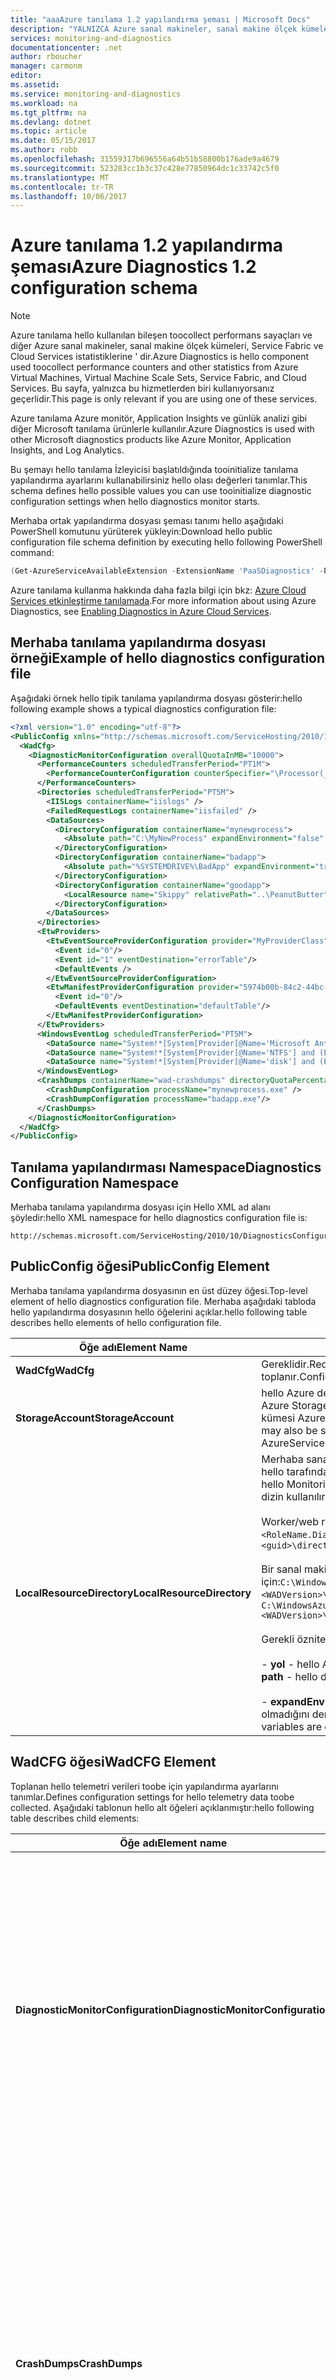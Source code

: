 ```yaml
---
title: "aaaAzure tanılama 1.2 yapılandırma şeması | Microsoft Docs"
description: "YALNIZCA Azure sanal makineler, sanal makine ölçek kümeleri, Service Fabric veya Bulut Hizmetleri ile Azure SDK 2.5 kullanıyorsanız ilgilidir."
services: monitoring-and-diagnostics
documentationcenter: .net
author: rboucher
manager: carmonm
editor: 
ms.assetid: 
ms.service: monitoring-and-diagnostics
ms.workload: na
ms.tgt_pltfrm: na
ms.devlang: dotnet
ms.topic: article
ms.date: 05/15/2017
ms.author: robb
ms.openlocfilehash: 31559317b696556a64b51b58800b176ade9a4679
ms.sourcegitcommit: 523283cc1b3c37c428e77850964dc1c33742c5f0
ms.translationtype: MT
ms.contentlocale: tr-TR
ms.lasthandoff: 10/06/2017
---
```

# <a name="azure-diagnostics-12-configuration-schema"></a><span data-ttu-id="35cb7-103">Azure tanılama 1.2 yapılandırma şeması</span><span class="sxs-lookup"><span data-stu-id="35cb7-103">Azure Diagnostics 1.2 configuration schema</span></span>
> [!NOTE]
> <span data-ttu-id="35cb7-104">Azure tanılama hello kullanılan bileşen toocollect performans sayaçları ve diğer Azure sanal makineler, sanal makine ölçek kümeleri, Service Fabric ve Cloud Services istatistiklerine ' dir.</span><span class="sxs-lookup"><span data-stu-id="35cb7-104">Azure Diagnostics is hello component used toocollect performance counters and other statistics from Azure Virtual Machines, Virtual Machine Scale Sets, Service Fabric, and Cloud Services.</span></span>  <span data-ttu-id="35cb7-105">Bu sayfa, yalnızca bu hizmetlerden biri kullanıyorsanız geçerlidir.</span><span class="sxs-lookup"><span data-stu-id="35cb7-105">This page is only relevant if you are using one of these services.</span></span>
>

<span data-ttu-id="35cb7-106">Azure tanılama Azure monitör, Application Insights ve günlük analizi gibi diğer Microsoft tanılama ürünlerle kullanılır.</span><span class="sxs-lookup"><span data-stu-id="35cb7-106">Azure Diagnostics is used with other Microsoft diagnostics products like Azure Monitor, Application Insights, and Log Analytics.</span></span>

<span data-ttu-id="35cb7-107">Bu şemayı hello tanılama İzleyicisi başlatıldığında tooinitialize tanılama yapılandırma ayarlarını kullanabilirsiniz hello olası değerleri tanımlar.</span><span class="sxs-lookup"><span data-stu-id="35cb7-107">This schema defines hello possible values you can use tooinitialize diagnostic configuration settings when hello diagnostics monitor starts.</span></span>  


 <span data-ttu-id="35cb7-108">Merhaba ortak yapılandırma dosyası şeması tanımı hello aşağıdaki PowerShell komutunu yürüterek yükleyin:</span><span class="sxs-lookup"><span data-stu-id="35cb7-108">Download hello public configuration file schema definition by executing hello following PowerShell command:</span></span>  

```PowerShell  
(Get-AzureServiceAvailableExtension -ExtensionName 'PaaSDiagnostics' -ProviderNamespace 'Microsoft.Azure.Diagnostics').PublicConfigurationSchema | Out-File –Encoding utf8 -FilePath 'C:\temp\WadConfig.xsd'  
```  

 <span data-ttu-id="35cb7-109">Azure tanılama kullanma hakkında daha fazla bilgi için bkz: [Azure Cloud Services etkinleştirme tanılamada](http://azure.microsoft.com/documentation/articles/cloud-services-dotnet-diagnostics/).</span><span class="sxs-lookup"><span data-stu-id="35cb7-109">For more information about using Azure Diagnostics, see [Enabling Diagnostics in Azure Cloud Services](http://azure.microsoft.com/documentation/articles/cloud-services-dotnet-diagnostics/).</span></span>  

## <a name="example-of-hello-diagnostics-configuration-file"></a><span data-ttu-id="35cb7-110">Merhaba tanılama yapılandırma dosyası örneği</span><span class="sxs-lookup"><span data-stu-id="35cb7-110">Example of hello diagnostics configuration file</span></span>  
 <span data-ttu-id="35cb7-111">Aşağıdaki örnek hello tipik tanılama yapılandırma dosyası gösterir:</span><span class="sxs-lookup"><span data-stu-id="35cb7-111">hello following example shows a typical diagnostics configuration file:</span></span>  

```xml
<?xml version="1.0" encoding="utf-8"?>  
<PublicConfig xmlns="http://schemas.microsoft.com/ServiceHosting/2010/10/DiagnosticsConfiguration">  
  <WadCfg>  
    <DiagnosticMonitorConfiguration overallQuotaInMB="10000">  
      <PerformanceCounters scheduledTransferPeriod="PT1M">  
        <PerformanceCounterConfiguration counterSpecifier="\Processor(_Total)\% Processor Time" sampleRate="PT1M" unit="percent" />  
      </PerformanceCounters>  
      <Directories scheduledTransferPeriod="PT5M">  
        <IISLogs containerName="iislogs" />  
        <FailedRequestLogs containerName="iisfailed" />  
        <DataSources>  
          <DirectoryConfiguration containerName="mynewprocess">  
            <Absolute path="C:\MyNewProcess" expandEnvironment="false" />  
          </DirectoryConfiguration>  
          <DirectoryConfiguration containerName="badapp">  
            <Absolute path="%SYSTEMDRIVE%\BadApp" expandEnvironment="true" />  
          </DirectoryConfiguration>  
          <DirectoryConfiguration containerName="goodapp">  
            <LocalResource name="Skippy" relativePath="..\PeanutButter"/>  
          </DirectoryConfiguration>  
        </DataSources>  
      </Directories>  
      <EtwProviders>  
        <EtwEventSourceProviderConfiguration provider="MyProviderClass" scheduledTransferPeriod="PT5M">  
          <Event id="0"/>  
          <Event id="1" eventDestination="errorTable"/>  
          <DefaultEvents />  
        </EtwEventSourceProviderConfiguration>  
        <EtwManifestProviderConfiguration provider="5974b00b-84c2-44bc-9e58-3a2451b4e3ad" scheduledTransferLogLevelFilter="Information" scheduledTransferPeriod="PT2M">  
          <Event id="0"/>  
          <DefaultEvents eventDestination="defaultTable"/>  
        </EtwManifestProviderConfiguration>  
      </EtwProviders>  
      <WindowsEventLog scheduledTransferPeriod="PT5M">  
        <DataSource name="System!*[System[Provider[@Name='Microsoft Antimalware']]]"/>  
        <DataSource name="System!*[System[Provider[@Name='NTFS'] and (EventID=55)]]" />  
        <DataSource name="System!*[System[Provider[@Name='disk'] and (EventID=7 or EventID=52 or EventID=55)]]" />  
      </WindowsEventLog>  
      <CrashDumps containerName="wad-crashdumps" directoryQuotaPercentage="30" dumpType="Mini">  
        <CrashDumpConfiguration processName="mynewprocess.exe" />  
        <CrashDumpConfiguration processName="badapp.exe"/>  
      </CrashDumps>  
    </DiagnosticMonitorConfiguration>  
  </WadCfg>  
</PublicConfig>  

```  

## <a name="diagnostics-configuration-namespace"></a><span data-ttu-id="35cb7-112">Tanılama yapılandırması Namespace</span><span class="sxs-lookup"><span data-stu-id="35cb7-112">Diagnostics Configuration Namespace</span></span>  
 <span data-ttu-id="35cb7-113">Merhaba tanılama yapılandırma dosyası için Hello XML ad alanı şöyledir:</span><span class="sxs-lookup"><span data-stu-id="35cb7-113">hello XML namespace for hello diagnostics configuration file is:</span></span>  

```  
http://schemas.microsoft.com/ServiceHosting/2010/10/DiagnosticsConfiguration  
```  

## <a name="publicconfig-element"></a><span data-ttu-id="35cb7-114">PublicConfig öğesi</span><span class="sxs-lookup"><span data-stu-id="35cb7-114">PublicConfig Element</span></span>  
 <span data-ttu-id="35cb7-115">Merhaba tanılama yapılandırma dosyasının en üst düzey öğesi.</span><span class="sxs-lookup"><span data-stu-id="35cb7-115">Top-level element of hello diagnostics configuration file.</span></span> <span data-ttu-id="35cb7-116">Merhaba aşağıdaki tabloda hello yapılandırma dosyasının hello öğelerini açıklar.</span><span class="sxs-lookup"><span data-stu-id="35cb7-116">hello following table describes hello elements of hello configuration file.</span></span>  

|<span data-ttu-id="35cb7-117">Öğe adı</span><span class="sxs-lookup"><span data-stu-id="35cb7-117">Element Name</span></span>|<span data-ttu-id="35cb7-118">Açıklama</span><span class="sxs-lookup"><span data-stu-id="35cb7-118">Description</span></span>|  
|------------------|-----------------|  
|<span data-ttu-id="35cb7-119">**WadCfg**</span><span class="sxs-lookup"><span data-stu-id="35cb7-119">**WadCfg**</span></span>|<span data-ttu-id="35cb7-120">Gereklidir.</span><span class="sxs-lookup"><span data-stu-id="35cb7-120">Required.</span></span> <span data-ttu-id="35cb7-121">Merhaba telemetri verileri toobe için yapılandırma ayarlarını toplanır.</span><span class="sxs-lookup"><span data-stu-id="35cb7-121">Configuration settings for hello telemetry data toobe collected.</span></span>|  
|<span data-ttu-id="35cb7-122">**StorageAccount**</span><span class="sxs-lookup"><span data-stu-id="35cb7-122">**StorageAccount**</span></span>|<span data-ttu-id="35cb7-123">hello Azure depolama hesabı toostore hello verilerde Hello adı.</span><span class="sxs-lookup"><span data-stu-id="35cb7-123">hello name of hello Azure Storage account toostore hello data in.</span></span> <span data-ttu-id="35cb7-124">Bu da bir parametre olarak hello kümesi AzureServiceDiagnosticsExtension cmdlet'ini çalıştırırken belirtilebilir.</span><span class="sxs-lookup"><span data-stu-id="35cb7-124">This may also be specified as a parameter when executing hello Set-AzureServiceDiagnosticsExtension cmdlet.</span></span>|  
|<span data-ttu-id="35cb7-125">**LocalResourceDirectory**</span><span class="sxs-lookup"><span data-stu-id="35cb7-125">**LocalResourceDirectory**</span></span>|<span data-ttu-id="35cb7-126">Merhaba sanal makine toobe Hello dizinde İzleme Aracısı toostore olay verilerini hello tarafından kullanılır.</span><span class="sxs-lookup"><span data-stu-id="35cb7-126">hello directory on hello virtual machine toobe used by hello Monitoring Agent toostore event data.</span></span> <span data-ttu-id="35cb7-127">Aksi halde kümesi, hello varsayılan dizin kullanılır:</span><span class="sxs-lookup"><span data-stu-id="35cb7-127">If not set, hello default directory is used:</span></span><br /><br /> <span data-ttu-id="35cb7-128">Worker/web rolü için:`C:\Resources\<guid>\directory\<guid>.<RoleName.DiagnosticStore\`</span><span class="sxs-lookup"><span data-stu-id="35cb7-128">For a Worker/web role: `C:\Resources\<guid>\directory\<guid>.<RoleName.DiagnosticStore\`</span></span><br /><br /> <span data-ttu-id="35cb7-129">Bir sanal makine için:`C:\WindowsAzure\Logs\Plugins\Microsoft.Azure.Diagnostics.IaaSDiagnostics\<WADVersion>\WAD<WADVersion>`</span><span class="sxs-lookup"><span data-stu-id="35cb7-129">For a Virtual Machine: `C:\WindowsAzure\Logs\Plugins\Microsoft.Azure.Diagnostics.IaaSDiagnostics\<WADVersion>\WAD<WADVersion>`</span></span><br /><br /> <span data-ttu-id="35cb7-130">Gerekli öznitelikler şunlardır:</span><span class="sxs-lookup"><span data-stu-id="35cb7-130">Required attributes are:</span></span><br /><br /> <span data-ttu-id="35cb7-131">-                      **yol** - hello Azure tanılama tarafından kullanılan hello sistem toobe dizininde.</span><span class="sxs-lookup"><span data-stu-id="35cb7-131">-                      **path** - hello directory on hello system toobe used by Azure Diagnostics.</span></span><br /><br /> <span data-ttu-id="35cb7-132">-                      **expandEnvironment** -ortam değişkenleri hello yol adında genişletilmiş olup olmadığını denetler.</span><span class="sxs-lookup"><span data-stu-id="35cb7-132">-                      **expandEnvironment** - Controls whether environment variables are expanded in hello path name.</span></span>|  

## <a name="wadcfg-element"></a><span data-ttu-id="35cb7-133">WadCFG öğesi</span><span class="sxs-lookup"><span data-stu-id="35cb7-133">WadCFG Element</span></span>  
<span data-ttu-id="35cb7-134">Toplanan hello telemetri verileri toobe için yapılandırma ayarlarını tanımlar.</span><span class="sxs-lookup"><span data-stu-id="35cb7-134">Defines configuration settings for hello telemetry data toobe collected.</span></span> <span data-ttu-id="35cb7-135">Aşağıdaki tablonun hello alt öğeleri açıklanmıştır:</span><span class="sxs-lookup"><span data-stu-id="35cb7-135">hello following table describes child elements:</span></span>  

|<span data-ttu-id="35cb7-136">Öğe adı</span><span class="sxs-lookup"><span data-stu-id="35cb7-136">Element name</span></span>|<span data-ttu-id="35cb7-137">Açıklama</span><span class="sxs-lookup"><span data-stu-id="35cb7-137">Description</span></span>|  
|------------------|-----------------|  
|<span data-ttu-id="35cb7-138">**DiagnosticMonitorConfiguration**</span><span class="sxs-lookup"><span data-stu-id="35cb7-138">**DiagnosticMonitorConfiguration**</span></span>|<span data-ttu-id="35cb7-139">Gereklidir.</span><span class="sxs-lookup"><span data-stu-id="35cb7-139">Required.</span></span> <span data-ttu-id="35cb7-140">İsteğe bağlı öznitelikleri şunlardır:</span><span class="sxs-lookup"><span data-stu-id="35cb7-140">Optional attributes are:</span></span><br /><br /> <span data-ttu-id="35cb7-141">-                     **overallQuotaInMB** -hello maksimum hello tarafından tüketilen yerel disk alanı miktarını tanılama verilerini çeşitli türlerde toplanan tarafından Azure tanılama.</span><span class="sxs-lookup"><span data-stu-id="35cb7-141">-                     **overallQuotaInMB** - hello maximum amount of local disk space that may be consumed by hello various types of diagnostic data collected by Azure Diagnostics.</span></span> <span data-ttu-id="35cb7-142">Merhaba varsayılan ayar 5120 MB'tır.</span><span class="sxs-lookup"><span data-stu-id="35cb7-142">hello default setting is 5120MB.</span></span><br /><br /> <span data-ttu-id="35cb7-143">-                     **useProxyServer** -IE ayarlarının kümesinde olarak Azure tanılama yapılandırmak toouse hello proxy sunucusu ayarları.</span><span class="sxs-lookup"><span data-stu-id="35cb7-143">-                     **useProxyServer** - Configure Azure Diagnostics toouse hello proxy server settings as set in IE settings.</span></span>|  
|<span data-ttu-id="35cb7-144">**CrashDumps**</span><span class="sxs-lookup"><span data-stu-id="35cb7-144">**CrashDumps**</span></span>|<span data-ttu-id="35cb7-145">Kilitlenme bilgi dökümleri koleksiyonunu etkinleştirin.</span><span class="sxs-lookup"><span data-stu-id="35cb7-145">Enable collection of crash dumps.</span></span> <span data-ttu-id="35cb7-146">İsteğe bağlı öznitelikleri şunlardır:</span><span class="sxs-lookup"><span data-stu-id="35cb7-146">Optional attributes are:</span></span><br /><br /> <span data-ttu-id="35cb7-147">-                     **kapsayıcı adı** -toostore kilitlenme bilgi dökümleri kullanılan Azure Storage hesabı toobe hello blob kapsayıcısında hello adı.</span><span class="sxs-lookup"><span data-stu-id="35cb7-147">-                     **containerName** - hello name of hello blob container in your Azure Storage account toobe used toostore crash dumps.</span></span><br /><br /> <span data-ttu-id="35cb7-148">-                     **crashDumpType** -yapılandırır Azure tanılama toocollect Mini ya da tam kilitlenme dökümleri.</span><span class="sxs-lookup"><span data-stu-id="35cb7-148">-                     **crashDumpType** - Configures Azure Diagnostics toocollect Mini or Full crash dumps.</span></span><br /><br /> <span data-ttu-id="35cb7-149">-                     **directoryQuotaPercentage**-hello yüzdesini yapılandırır **overallQuotaInMB** toobe hello VM üzerinde kilitlenme dökümleri için ayrılmış.</span><span class="sxs-lookup"><span data-stu-id="35cb7-149">-                     **directoryQuotaPercentage**- Configures hello percentage of **overallQuotaInMB** toobe reserved for crash dumps on hello VM.</span></span>|  
|<span data-ttu-id="35cb7-150">**DiagnosticInfrastructureLogs**</span><span class="sxs-lookup"><span data-stu-id="35cb7-150">**DiagnosticInfrastructureLogs**</span></span>|<span data-ttu-id="35cb7-151">Azure tanılama tarafından oluşturulan günlükleri koleksiyonunu etkinleştirin.</span><span class="sxs-lookup"><span data-stu-id="35cb7-151">Enable collection of logs generated by Azure Diagnostics.</span></span> <span data-ttu-id="35cb7-152">Merhaba Tanılama Altyapısı günlükleri hello tanılama sistem kendisini sorun giderme için yararlıdır.</span><span class="sxs-lookup"><span data-stu-id="35cb7-152">hello diagnostic infrastructure logs are useful for troubleshooting hello diagnostics system itself.</span></span> <span data-ttu-id="35cb7-153">İsteğe bağlı öznitelikleri şunlardır:</span><span class="sxs-lookup"><span data-stu-id="35cb7-153">Optional attributes are:</span></span><br /><br /> <span data-ttu-id="35cb7-154">-                     **scheduledTransferLogLevelFilter** -toplanan hello günlüklerini hello en düşük önem derecesi yapılandırır.</span><span class="sxs-lookup"><span data-stu-id="35cb7-154">-                     **scheduledTransferLogLevelFilter** - Configures hello minimum severity level of hello logs collected.</span></span><br /><br /> <span data-ttu-id="35cb7-155">-                     **scheduledTransferPeriod** -toohello minute en yakın yuvarlanan zamanlanmış aktarımları toostorage hello aralığıdır.</span><span class="sxs-lookup"><span data-stu-id="35cb7-155">-                     **scheduledTransferPeriod** - hello interval between scheduled transfers toostorage rounded up toohello nearest minute.</span></span> <span data-ttu-id="35cb7-156">Merhaba değeri bir [XML "Süre veri türü."](http://www.w3schools.com/schema/schema_dtypes_date.asp)</span><span class="sxs-lookup"><span data-stu-id="35cb7-156">hello value is an [XML “Duration Data Type.”](http://www.w3schools.com/schema/schema_dtypes_date.asp)</span></span>|  
|<span data-ttu-id="35cb7-157">**Dizinleri**</span><span class="sxs-lookup"><span data-stu-id="35cb7-157">**Directories**</span></span>|<span data-ttu-id="35cb7-158">Bir dizinin içeriğini hello koleksiyonunu etkinleştirir Merhaba, IIS erişim isteği günlükleri ve/veya IIS günlüklerini başarısız oldu.</span><span class="sxs-lookup"><span data-stu-id="35cb7-158">Enables hello collection of hello contents of a directory, IIS failed access request logs and/or IIS logs.</span></span> <span data-ttu-id="35cb7-159">İsteğe bağlı öznitelik:</span><span class="sxs-lookup"><span data-stu-id="35cb7-159">Optional attribute:</span></span><br /><br /> <span data-ttu-id="35cb7-160">**scheduledTransferPeriod** -toohello minute en yakın yuvarlanan zamanlanmış aktarımları toostorage hello aralığıdır.</span><span class="sxs-lookup"><span data-stu-id="35cb7-160">**scheduledTransferPeriod** - hello interval between scheduled transfers toostorage rounded up toohello nearest minute.</span></span> <span data-ttu-id="35cb7-161">Merhaba değeri bir [XML "Süre veri türü."](http://www.w3schools.com/schema/schema_dtypes_date.asp)</span><span class="sxs-lookup"><span data-stu-id="35cb7-161">hello value is an [XML “Duration Data Type.”](http://www.w3schools.com/schema/schema_dtypes_date.asp)</span></span>|  
|<span data-ttu-id="35cb7-162">**EtwProviders**</span><span class="sxs-lookup"><span data-stu-id="35cb7-162">**EtwProviders**</span></span>|<span data-ttu-id="35cb7-163">EventSource ETW olayları koleksiyonu yapılandırır ve/veya ETW bildirim dayalı sağlayıcıları.</span><span class="sxs-lookup"><span data-stu-id="35cb7-163">Configures collection of ETW events from EventSource and/or ETW Manifest based providers.</span></span>|  
|<span data-ttu-id="35cb7-164">**Ölçümler**</span><span class="sxs-lookup"><span data-stu-id="35cb7-164">**Metrics**</span></span>|<span data-ttu-id="35cb7-165">Bu öğe toogenerate hızlı sorguları için en iyi hale getirilmiş bir performans sayacı tablo sağlar.</span><span class="sxs-lookup"><span data-stu-id="35cb7-165">This element enables you toogenerate a performance counter table that is optimized for fast queries.</span></span> <span data-ttu-id="35cb7-166">Hello tanımlanan her performans sayacı **performans sayaçları** öğesi hello ölçümleri toplama toohello performans sayacı tablo tablosunda depolanır.</span><span class="sxs-lookup"><span data-stu-id="35cb7-166">Each performance counter that is defined in hello **PerformanceCounters** element is stored in hello Metrics table in addition toohello Performance Counter table.</span></span> <span data-ttu-id="35cb7-167">Gerekli öznitelik:</span><span class="sxs-lookup"><span data-stu-id="35cb7-167">Required attribute:</span></span><br /><br /> <span data-ttu-id="35cb7-168">**ResourceId** -hello kaynak hello Azure tanılama dağıttığınız sanal makine Kimliğini budur.</span><span class="sxs-lookup"><span data-stu-id="35cb7-168">**resourceId** - This is hello resource ID of hello Virtual Machine you are deploying Azure Diagnostics to.</span></span> <span data-ttu-id="35cb7-169">Merhaba alma **ResourceId** hello gelen [Azure portal](https://portal.azure.com).</span><span class="sxs-lookup"><span data-stu-id="35cb7-169">Get hello **resourceID** from hello [Azure portal](https://portal.azure.com).</span></span> <span data-ttu-id="35cb7-170">Seçin **Gözat** -> **kaynak grupları** -> **< adı\>**.</span><span class="sxs-lookup"><span data-stu-id="35cb7-170">Select **Browse** -> **Resource Groups** -> **<Name\>**.</span></span> <span data-ttu-id="35cb7-171">Merhaba tıklatın **özellikleri** döşeme ve hello hello değerini kopyalayın **kimliği** alan.</span><span class="sxs-lookup"><span data-stu-id="35cb7-171">Click hello **Properties** tile and copy hello value from hello **ID** field.</span></span>|  
|<span data-ttu-id="35cb7-172">**Performans sayaçları**</span><span class="sxs-lookup"><span data-stu-id="35cb7-172">**PerformanceCounters**</span></span>|<span data-ttu-id="35cb7-173">Performans sayaçları Hello koleksiyonunu sağlar.</span><span class="sxs-lookup"><span data-stu-id="35cb7-173">Enables hello collection of performance counters.</span></span> <span data-ttu-id="35cb7-174">İsteğe bağlı öznitelik:</span><span class="sxs-lookup"><span data-stu-id="35cb7-174">Optional attribute:</span></span><br /><br /> <span data-ttu-id="35cb7-175">**scheduledTransferPeriod** -toohello minute en yakın yuvarlanan zamanlanmış aktarımları toostorage hello aralığıdır.</span><span class="sxs-lookup"><span data-stu-id="35cb7-175">**scheduledTransferPeriod** - hello interval between scheduled transfers toostorage rounded up toohello nearest minute.</span></span> <span data-ttu-id="35cb7-176">Değer bir [XML "Süre veri türü".](http://www.w3schools.com/schema/schema_dtypes_date.asp)</span><span class="sxs-lookup"><span data-stu-id="35cb7-176">Value is an [XML “Duration Data Type”.](http://www.w3schools.com/schema/schema_dtypes_date.asp)</span></span>|  
|<span data-ttu-id="35cb7-177">**WindowsEventLog**</span><span class="sxs-lookup"><span data-stu-id="35cb7-177">**WindowsEventLog**</span></span>|<span data-ttu-id="35cb7-178">Merhaba koleksiyonu, Windows olay günlüklerini sağlar.</span><span class="sxs-lookup"><span data-stu-id="35cb7-178">Enables hello collection of Windows Event Logs.</span></span> <span data-ttu-id="35cb7-179">İsteğe bağlı öznitelik:</span><span class="sxs-lookup"><span data-stu-id="35cb7-179">Optional attribute:</span></span><br /><br /> <span data-ttu-id="35cb7-180">**scheduledTransferPeriod** -toohello minute en yakın yuvarlanan zamanlanmış aktarımları toostorage hello aralığıdır.</span><span class="sxs-lookup"><span data-stu-id="35cb7-180">**scheduledTransferPeriod** - hello interval between scheduled transfers toostorage rounded up toohello nearest minute.</span></span> <span data-ttu-id="35cb7-181">Değer bir [XML "Süre veri türü".](http://www.w3schools.com/schema/schema_dtypes_date.asp)</span><span class="sxs-lookup"><span data-stu-id="35cb7-181">Value is an [XML “Duration Data Type”.](http://www.w3schools.com/schema/schema_dtypes_date.asp)</span></span>|  

## <a name="crashdumps-element"></a><span data-ttu-id="35cb7-182">CrashDumps öğesi</span><span class="sxs-lookup"><span data-stu-id="35cb7-182">CrashDumps Element</span></span>  
 <span data-ttu-id="35cb7-183">Kilitlenme bilgi dökümleri koleksiyonunu sağlar.</span><span class="sxs-lookup"><span data-stu-id="35cb7-183">Enables collection of crash dumps.</span></span> <span data-ttu-id="35cb7-184">Aşağıdaki tablonun hello alt öğeleri açıklanmıştır:</span><span class="sxs-lookup"><span data-stu-id="35cb7-184">hello following table describes child elements:</span></span>  

|<span data-ttu-id="35cb7-185">Öğe adı</span><span class="sxs-lookup"><span data-stu-id="35cb7-185">Element Name</span></span>|<span data-ttu-id="35cb7-186">Açıklama</span><span class="sxs-lookup"><span data-stu-id="35cb7-186">Description</span></span>|  
|------------------|-----------------|  
|<span data-ttu-id="35cb7-187">**CrashDumpConfiguration**</span><span class="sxs-lookup"><span data-stu-id="35cb7-187">**CrashDumpConfiguration**</span></span>|<span data-ttu-id="35cb7-188">Gereklidir.</span><span class="sxs-lookup"><span data-stu-id="35cb7-188">Required.</span></span> <span data-ttu-id="35cb7-189">Gerekli öznitelik:</span><span class="sxs-lookup"><span data-stu-id="35cb7-189">Required attribute:</span></span><br /><br /> <span data-ttu-id="35cb7-190">**işlemadı** - hello kilitlenme dökümü için kullanmak istediğiniz Azure tanılama toocollect hello işlemin adı.</span><span class="sxs-lookup"><span data-stu-id="35cb7-190">**processName** - hello name of hello process you want Azure Diagnostics toocollect a crash dump for.</span></span>|  
|<span data-ttu-id="35cb7-191">**crashDumpType**</span><span class="sxs-lookup"><span data-stu-id="35cb7-191">**crashDumpType**</span></span>|<span data-ttu-id="35cb7-192">Azure tanılama toocollect mini ya da tam kilitlenme dökümleri yapılandırır.</span><span class="sxs-lookup"><span data-stu-id="35cb7-192">Configures Azure Diagnostics toocollect mini or full crash dumps.</span></span>|  
|<span data-ttu-id="35cb7-193">**directoryQuotaPercentage**</span><span class="sxs-lookup"><span data-stu-id="35cb7-193">**directoryQuotaPercentage**</span></span>|<span data-ttu-id="35cb7-194">Merhaba yüzdesini yapılandırır **overallQuotaInMB** toobe hello VM üzerinde kilitlenme dökümleri için ayrılmış.</span><span class="sxs-lookup"><span data-stu-id="35cb7-194">Configures hello percentage of **overallQuotaInMB** toobe reserved for crash dumps on hello VM.</span></span>|  

## <a name="directories-element"></a><span data-ttu-id="35cb7-195">Dizinleri öğesi</span><span class="sxs-lookup"><span data-stu-id="35cb7-195">Directories Element</span></span>  
 <span data-ttu-id="35cb7-196">Bir dizinin içeriğini hello koleksiyonunu etkinleştirir Merhaba, IIS erişim isteği günlükleri ve/veya IIS günlüklerini başarısız oldu.</span><span class="sxs-lookup"><span data-stu-id="35cb7-196">Enables hello collection of hello contents of a directory, IIS failed access request logs and/or IIS logs.</span></span> <span data-ttu-id="35cb7-197">Aşağıdaki tablonun hello alt öğeleri açıklanmıştır:</span><span class="sxs-lookup"><span data-stu-id="35cb7-197">hello following table describes child elements:</span></span>  

|<span data-ttu-id="35cb7-198">Öğe adı</span><span class="sxs-lookup"><span data-stu-id="35cb7-198">Element Name</span></span>|<span data-ttu-id="35cb7-199">Açıklama</span><span class="sxs-lookup"><span data-stu-id="35cb7-199">Description</span></span>|  
|------------------|-----------------|  
|<span data-ttu-id="35cb7-200">**Veri kaynakları**</span><span class="sxs-lookup"><span data-stu-id="35cb7-200">**DataSources**</span></span>|<span data-ttu-id="35cb7-201">Dizinleri toomonitor listesi.</span><span class="sxs-lookup"><span data-stu-id="35cb7-201">A list of directories toomonitor.</span></span>|  
|<span data-ttu-id="35cb7-202">**FailedRequestLogs**</span><span class="sxs-lookup"><span data-stu-id="35cb7-202">**FailedRequestLogs**</span></span>|<span data-ttu-id="35cb7-203">Bu öğe hello yapılandırmasında dahil olmak üzere başarısız isteklerin tooan IIS siteniz veya uygulamanız hakkında günlükleri koleksiyonunu sağlar.</span><span class="sxs-lookup"><span data-stu-id="35cb7-203">Including this element in hello configuration enables collection of logs about failed requests tooan IIS site or application.</span></span> <span data-ttu-id="35cb7-204">İzleme seçenekleri altında da etkinleştirmeniz gerekir **sistem. Web sunucusu** içinde **Web.config**.</span><span class="sxs-lookup"><span data-stu-id="35cb7-204">You must also enable tracing options under **system.WebServer** in **Web.config**.</span></span>|  
|<span data-ttu-id="35cb7-205">**IISLogs**</span><span class="sxs-lookup"><span data-stu-id="35cb7-205">**IISLogs**</span></span>|<span data-ttu-id="35cb7-206">Bu öğe hello yapılandırmasında dahil olmak üzere IIS günlüklerini hello koleksiyonunu sağlar:</span><span class="sxs-lookup"><span data-stu-id="35cb7-206">Including this element in hello configuration enables hello collection of IIS logs:</span></span><br /><br /> <span data-ttu-id="35cb7-207">**kapsayıcı adı** -toostore hello IIS günlüklerini kullanılan Azure Storage hesabı toobe hello blob kapsayıcısında hello adı.</span><span class="sxs-lookup"><span data-stu-id="35cb7-207">**containerName** - hello name of hello blob container in your Azure Storage account toobe used toostore hello IIS logs.</span></span>|  

## <a name="datasources-element"></a><span data-ttu-id="35cb7-208">Veri kaynakları öğesi</span><span class="sxs-lookup"><span data-stu-id="35cb7-208">DataSources Element</span></span>  
 <span data-ttu-id="35cb7-209">Dizinleri toomonitor listesi.</span><span class="sxs-lookup"><span data-stu-id="35cb7-209">A list of directories toomonitor.</span></span> <span data-ttu-id="35cb7-210">Aşağıdaki tablonun hello alt öğeleri açıklanmıştır:</span><span class="sxs-lookup"><span data-stu-id="35cb7-210">hello following table describes child elements:</span></span>  

|<span data-ttu-id="35cb7-211">Öğe adı</span><span class="sxs-lookup"><span data-stu-id="35cb7-211">Element Name</span></span>|<span data-ttu-id="35cb7-212">Açıklama</span><span class="sxs-lookup"><span data-stu-id="35cb7-212">Description</span></span>|  
|------------------|-----------------|  
|<span data-ttu-id="35cb7-213">**DirectoryConfiguration**</span><span class="sxs-lookup"><span data-stu-id="35cb7-213">**DirectoryConfiguration**</span></span>|<span data-ttu-id="35cb7-214">Gereklidir.</span><span class="sxs-lookup"><span data-stu-id="35cb7-214">Required.</span></span> <span data-ttu-id="35cb7-215">Gerekli öznitelik:</span><span class="sxs-lookup"><span data-stu-id="35cb7-215">Required attribute:</span></span><br /><br /> <span data-ttu-id="35cb7-216">**kapsayıcı adı** -Azure depolama alanınızı hello blob kapsayıcısında hello adını hesap kullanılan toobe toostore hello günlük dosyaları.</span><span class="sxs-lookup"><span data-stu-id="35cb7-216">**containerName** - hello name of hello blob container in your Azure Storage account toobe used toostore hello log files.</span></span>|  

## <a name="directoryconfiguration-element"></a><span data-ttu-id="35cb7-217">DirectoryConfiguration öğesi</span><span class="sxs-lookup"><span data-stu-id="35cb7-217">DirectoryConfiguration Element</span></span>  
 <span data-ttu-id="35cb7-218">**DirectoryConfiguration** ya da hello içerebilir **mutlak** veya **LocalResource** öğesi ikisini birden belirtmeyin.</span><span class="sxs-lookup"><span data-stu-id="35cb7-218">**DirectoryConfiguration** may include either hello **Absolute** or **LocalResource** element but not both.</span></span> <span data-ttu-id="35cb7-219">Aşağıdaki tablonun hello alt öğeleri açıklanmıştır:</span><span class="sxs-lookup"><span data-stu-id="35cb7-219">hello following table describes child elements:</span></span>  

|<span data-ttu-id="35cb7-220">Öğe adı</span><span class="sxs-lookup"><span data-stu-id="35cb7-220">Element Name</span></span>|<span data-ttu-id="35cb7-221">Açıklama</span><span class="sxs-lookup"><span data-stu-id="35cb7-221">Description</span></span>|  
|------------------|-----------------|  
|<span data-ttu-id="35cb7-222">**Mutlak**</span><span class="sxs-lookup"><span data-stu-id="35cb7-222">**Absolute**</span></span>|<span data-ttu-id="35cb7-223">mutlak yol toohello directory toomonitor hello.</span><span class="sxs-lookup"><span data-stu-id="35cb7-223">hello absolute path toohello directory toomonitor.</span></span> <span data-ttu-id="35cb7-224">Aşağıdaki öznitelikler hello gereklidir:</span><span class="sxs-lookup"><span data-stu-id="35cb7-224">hello following attributes are required:</span></span><br /><br /> <span data-ttu-id="35cb7-225">-                     **Yol** -mutlak bir yol toohello directory toomonitor hello.</span><span class="sxs-lookup"><span data-stu-id="35cb7-225">-                     **Path** - hello absolute path toohello directory toomonitor.</span></span><br /><br /> <span data-ttu-id="35cb7-226">-                      **expandEnvironment** -Path ortam değişkenleri genişletilmiş olup olmadığını yapılandırır.</span><span class="sxs-lookup"><span data-stu-id="35cb7-226">-                      **expandEnvironment** - Configures whether environment variables in Path are expanded.</span></span>|  
|<span data-ttu-id="35cb7-227">**LocalResource**</span><span class="sxs-lookup"><span data-stu-id="35cb7-227">**LocalResource**</span></span>|<span data-ttu-id="35cb7-228">Merhaba yolu göreli tooa yerel kaynak toomonitor.</span><span class="sxs-lookup"><span data-stu-id="35cb7-228">hello path relative tooa local resource toomonitor.</span></span> <span data-ttu-id="35cb7-229">Gerekli öznitelikler şunlardır:</span><span class="sxs-lookup"><span data-stu-id="35cb7-229">Required attributes are:</span></span><br /><br /> <span data-ttu-id="35cb7-230">-                     **Ad** -hello hello dizin toomonitor içeren yerel kaynak</span><span class="sxs-lookup"><span data-stu-id="35cb7-230">-                     **Name** - hello local resource that contains hello directory toomonitor</span></span><br /><br /> <span data-ttu-id="35cb7-231">-                     **relativePath** -hello dizin toomonitor içeren yolu göreli tooName hello</span><span class="sxs-lookup"><span data-stu-id="35cb7-231">-                     **relativePath** - hello path relative tooName that contains hello directory toomonitor</span></span>|  

## <a name="etwproviders-element"></a><span data-ttu-id="35cb7-232">EtwProviders öğesi</span><span class="sxs-lookup"><span data-stu-id="35cb7-232">EtwProviders Element</span></span>  
 <span data-ttu-id="35cb7-233">EventSource ETW olayları koleksiyonu yapılandırır ve/veya ETW bildirim dayalı sağlayıcıları.</span><span class="sxs-lookup"><span data-stu-id="35cb7-233">Configures collection of ETW events from EventSource and/or ETW Manifest based providers.</span></span> <span data-ttu-id="35cb7-234">Aşağıdaki tablonun hello alt öğeleri açıklanmıştır:</span><span class="sxs-lookup"><span data-stu-id="35cb7-234">hello following table describes child elements:</span></span>  

|<span data-ttu-id="35cb7-235">Öğe adı</span><span class="sxs-lookup"><span data-stu-id="35cb7-235">Element Name</span></span>|<span data-ttu-id="35cb7-236">Açıklama</span><span class="sxs-lookup"><span data-stu-id="35cb7-236">Description</span></span>|  
|------------------|-----------------|  
|<span data-ttu-id="35cb7-237">**EtwEventSourceProviderConfiguration**</span><span class="sxs-lookup"><span data-stu-id="35cb7-237">**EtwEventSourceProviderConfiguration**</span></span>|<span data-ttu-id="35cb7-238">Koleksiyon üretilen olayların yapılandırır [EventSource sınıfı](http://msdn.microsoft.com/library/system.diagnostics.tracing.eventsource\(v=vs.110\).aspx).</span><span class="sxs-lookup"><span data-stu-id="35cb7-238">Configures collection of events generated from [EventSource Class](http://msdn.microsoft.com/library/system.diagnostics.tracing.eventsource\(v=vs.110\).aspx).</span></span> <span data-ttu-id="35cb7-239">Gerekli öznitelik:</span><span class="sxs-lookup"><span data-stu-id="35cb7-239">Required attribute:</span></span><br /><br /> <span data-ttu-id="35cb7-240">**Sağlayıcı** -hello EventSource olay hello sınıfı adı.</span><span class="sxs-lookup"><span data-stu-id="35cb7-240">**provider** - hello class name of hello EventSource event.</span></span><br /><br /> <span data-ttu-id="35cb7-241">İsteğe bağlı öznitelikleri şunlardır:</span><span class="sxs-lookup"><span data-stu-id="35cb7-241">Optional attributes are:</span></span><br /><br /> <span data-ttu-id="35cb7-242">-                     **scheduledTransferLogLevelFilter** -hello minimum önem düzeyi tootransfer tooyour depolama hesabı.</span><span class="sxs-lookup"><span data-stu-id="35cb7-242">-                     **scheduledTransferLogLevelFilter** - hello minimum severity level tootransfer tooyour storage account.</span></span><br /><br /> <span data-ttu-id="35cb7-243">-                     **scheduledTransferPeriod** -toohello minute en yakın yuvarlanan zamanlanmış aktarımları toostorage hello aralığıdır.</span><span class="sxs-lookup"><span data-stu-id="35cb7-243">-                     **scheduledTransferPeriod** - hello interval between scheduled transfers toostorage rounded up toohello nearest minute.</span></span> <span data-ttu-id="35cb7-244">Değer bir [XML süresi veri türü](http://www.w3schools.com/schema/schema_dtypes_date.asp).</span><span class="sxs-lookup"><span data-stu-id="35cb7-244">Value is an [XML Duration Data Type](http://www.w3schools.com/schema/schema_dtypes_date.asp).</span></span>|  
|<span data-ttu-id="35cb7-245">**EtwManifestProviderConfiguration**</span><span class="sxs-lookup"><span data-stu-id="35cb7-245">**EtwManifestProviderConfiguration**</span></span>|<span data-ttu-id="35cb7-246">Gerekli öznitelik:</span><span class="sxs-lookup"><span data-stu-id="35cb7-246">Required attribute:</span></span><br /><br /> <span data-ttu-id="35cb7-247">**Sağlayıcı** -hello Olay sağlayıcısı GUİD'si hello</span><span class="sxs-lookup"><span data-stu-id="35cb7-247">**provider** - hello GUID of hello event provider</span></span><br /><br /> <span data-ttu-id="35cb7-248">İsteğe bağlı öznitelikleri şunlardır:</span><span class="sxs-lookup"><span data-stu-id="35cb7-248">Optional attributes are:</span></span><br /><br /> <span data-ttu-id="35cb7-249">- **scheduledTransferLogLevelFilter** -hello minimum önem düzeyi tootransfer tooyour depolama hesabı.</span><span class="sxs-lookup"><span data-stu-id="35cb7-249">- **scheduledTransferLogLevelFilter** - hello minimum severity level tootransfer tooyour storage account.</span></span><br /><br /> <span data-ttu-id="35cb7-250">-                     **scheduledTransferPeriod** -toohello minute en yakın yuvarlanan zamanlanmış aktarımları toostorage hello aralığıdır.</span><span class="sxs-lookup"><span data-stu-id="35cb7-250">-                     **scheduledTransferPeriod** - hello interval between scheduled transfers toostorage rounded up toohello nearest minute.</span></span> <span data-ttu-id="35cb7-251">Değer bir [XML süresi veri türü](http://www.w3schools.com/schema/schema_dtypes_date.asp).</span><span class="sxs-lookup"><span data-stu-id="35cb7-251">Value is an [XML Duration Data Type](http://www.w3schools.com/schema/schema_dtypes_date.asp).</span></span>|  

## <a name="etweventsourceproviderconfiguration-element"></a><span data-ttu-id="35cb7-252">EtwEventSourceProviderConfiguration öğesi</span><span class="sxs-lookup"><span data-stu-id="35cb7-252">EtwEventSourceProviderConfiguration Element</span></span>  
 <span data-ttu-id="35cb7-253">Koleksiyon üretilen olayların yapılandırır [EventSource sınıfı](http://msdn.microsoft.com/library/system.diagnostics.tracing.eventsource\(v=vs.110\).aspx).</span><span class="sxs-lookup"><span data-stu-id="35cb7-253">Configures collection of events generated from [EventSource Class](http://msdn.microsoft.com/library/system.diagnostics.tracing.eventsource\(v=vs.110\).aspx).</span></span> <span data-ttu-id="35cb7-254">Aşağıdaki tablonun hello alt öğeleri açıklanmıştır:</span><span class="sxs-lookup"><span data-stu-id="35cb7-254">hello following table describes child elements:</span></span>  

|<span data-ttu-id="35cb7-255">Öğe adı</span><span class="sxs-lookup"><span data-stu-id="35cb7-255">Element Name</span></span>|<span data-ttu-id="35cb7-256">Açıklama</span><span class="sxs-lookup"><span data-stu-id="35cb7-256">Description</span></span>|  
|------------------|-----------------|  
|<span data-ttu-id="35cb7-257">**DefaultEvents**</span><span class="sxs-lookup"><span data-stu-id="35cb7-257">**DefaultEvents**</span></span>|<span data-ttu-id="35cb7-258">İsteğe bağlı öznitelik:</span><span class="sxs-lookup"><span data-stu-id="35cb7-258">Optional attribute:</span></span><br /><br /> <span data-ttu-id="35cb7-259">**eventDestination** - hello hello tablo toostore hello olayları adı</span><span class="sxs-lookup"><span data-stu-id="35cb7-259">**eventDestination** - hello name of hello table toostore hello events in</span></span>|  
|<span data-ttu-id="35cb7-260">**Olay**</span><span class="sxs-lookup"><span data-stu-id="35cb7-260">**Event**</span></span>|<span data-ttu-id="35cb7-261">Gerekli öznitelik:</span><span class="sxs-lookup"><span data-stu-id="35cb7-261">Required attribute:</span></span><br /><br /> <span data-ttu-id="35cb7-262">**Kimliği** -hello olay hello kimliği.</span><span class="sxs-lookup"><span data-stu-id="35cb7-262">**id** - hello id of hello event.</span></span><br /><br /> <span data-ttu-id="35cb7-263">İsteğe bağlı öznitelik:</span><span class="sxs-lookup"><span data-stu-id="35cb7-263">Optional attribute:</span></span><br /><br /> <span data-ttu-id="35cb7-264">**eventDestination** - hello hello tablo toostore hello olayları adı</span><span class="sxs-lookup"><span data-stu-id="35cb7-264">**eventDestination** - hello name of hello table toostore hello events in</span></span>|  

## <a name="etwmanifestproviderconfiguration-element"></a><span data-ttu-id="35cb7-265">EtwManifestProviderConfiguration öğesi</span><span class="sxs-lookup"><span data-stu-id="35cb7-265">EtwManifestProviderConfiguration Element</span></span>  
 <span data-ttu-id="35cb7-266">Aşağıdaki tablonun hello alt öğeleri açıklanmıştır:</span><span class="sxs-lookup"><span data-stu-id="35cb7-266">hello following table describes child elements:</span></span>  

|<span data-ttu-id="35cb7-267">Öğe adı</span><span class="sxs-lookup"><span data-stu-id="35cb7-267">Element Name</span></span>|<span data-ttu-id="35cb7-268">Açıklama</span><span class="sxs-lookup"><span data-stu-id="35cb7-268">Description</span></span>|  
|------------------|-----------------|  
|<span data-ttu-id="35cb7-269">**DefaultEvents**</span><span class="sxs-lookup"><span data-stu-id="35cb7-269">**DefaultEvents**</span></span>|<span data-ttu-id="35cb7-270">İsteğe bağlı öznitelik:</span><span class="sxs-lookup"><span data-stu-id="35cb7-270">Optional attribute:</span></span><br /><br /> <span data-ttu-id="35cb7-271">**eventDestination** - hello hello tablo toostore hello olayları adı</span><span class="sxs-lookup"><span data-stu-id="35cb7-271">**eventDestination** - hello name of hello table toostore hello events in</span></span>|  
|<span data-ttu-id="35cb7-272">**Olay**</span><span class="sxs-lookup"><span data-stu-id="35cb7-272">**Event**</span></span>|<span data-ttu-id="35cb7-273">Gerekli öznitelik:</span><span class="sxs-lookup"><span data-stu-id="35cb7-273">Required attribute:</span></span><br /><br /> <span data-ttu-id="35cb7-274">**Kimliği** -hello olay hello kimliği.</span><span class="sxs-lookup"><span data-stu-id="35cb7-274">**id** - hello id of hello event.</span></span><br /><br /> <span data-ttu-id="35cb7-275">İsteğe bağlı öznitelik:</span><span class="sxs-lookup"><span data-stu-id="35cb7-275">Optional attribute:</span></span><br /><br /> <span data-ttu-id="35cb7-276">**eventDestination** - hello hello tablo toostore hello olayları adı</span><span class="sxs-lookup"><span data-stu-id="35cb7-276">**eventDestination** - hello name of hello table toostore hello events in</span></span>|  

## <a name="metrics-element"></a><span data-ttu-id="35cb7-277">Ölçümleri öğesi</span><span class="sxs-lookup"><span data-stu-id="35cb7-277">Metrics Element</span></span>  
 <span data-ttu-id="35cb7-278">Toogenerate hızlı sorguları için en iyi hale getirilmiş bir performans sayacı tablo sağlar.</span><span class="sxs-lookup"><span data-stu-id="35cb7-278">Enables you toogenerate a performance counter table that is optimized for fast queries.</span></span> <span data-ttu-id="35cb7-279">Aşağıdaki tablonun hello alt öğeleri açıklanmıştır:</span><span class="sxs-lookup"><span data-stu-id="35cb7-279">hello following table describes child elements:</span></span>  

|<span data-ttu-id="35cb7-280">Öğe adı</span><span class="sxs-lookup"><span data-stu-id="35cb7-280">Element Name</span></span>|<span data-ttu-id="35cb7-281">Açıklama</span><span class="sxs-lookup"><span data-stu-id="35cb7-281">Description</span></span>|  
|------------------|-----------------|  
|<span data-ttu-id="35cb7-282">**MetricAggregation**</span><span class="sxs-lookup"><span data-stu-id="35cb7-282">**MetricAggregation**</span></span>|<span data-ttu-id="35cb7-283">Gerekli öznitelik:</span><span class="sxs-lookup"><span data-stu-id="35cb7-283">Required attribute:</span></span><br /><br /> <span data-ttu-id="35cb7-284">**scheduledTransferPeriod** -toohello minute en yakın yuvarlanan zamanlanmış aktarımları toostorage hello aralığıdır.</span><span class="sxs-lookup"><span data-stu-id="35cb7-284">**scheduledTransferPeriod** - hello interval between scheduled transfers toostorage rounded up toohello nearest minute.</span></span> <span data-ttu-id="35cb7-285">Değer bir [XML süresi veri türü](http://www.w3schools.com/schema/schema_dtypes_date.asp).</span><span class="sxs-lookup"><span data-stu-id="35cb7-285">Value is an [XML Duration Data Type](http://www.w3schools.com/schema/schema_dtypes_date.asp).</span></span>|  

## <a name="performancecounters-element"></a><span data-ttu-id="35cb7-286">PerformanceCounters öğesi</span><span class="sxs-lookup"><span data-stu-id="35cb7-286">PerformanceCounters Element</span></span>  
 <span data-ttu-id="35cb7-287">Performans sayaçları Hello koleksiyonunu sağlar.</span><span class="sxs-lookup"><span data-stu-id="35cb7-287">Enables hello collection of performance counters.</span></span> <span data-ttu-id="35cb7-288">Aşağıdaki tablonun hello alt öğeleri açıklanmıştır:</span><span class="sxs-lookup"><span data-stu-id="35cb7-288">hello following table describes child elements:</span></span>  

|<span data-ttu-id="35cb7-289">Öğe adı</span><span class="sxs-lookup"><span data-stu-id="35cb7-289">Element Name</span></span>|<span data-ttu-id="35cb7-290">Açıklama</span><span class="sxs-lookup"><span data-stu-id="35cb7-290">Description</span></span>|  
|------------------|-----------------|  
|<span data-ttu-id="35cb7-291">**PerformanceCounterConfiguration**</span><span class="sxs-lookup"><span data-stu-id="35cb7-291">**PerformanceCounterConfiguration**</span></span>|<span data-ttu-id="35cb7-292">Aşağıdaki öznitelikler hello gereklidir:</span><span class="sxs-lookup"><span data-stu-id="35cb7-292">hello following attributes are required:</span></span><br /><br /> <span data-ttu-id="35cb7-293">-                     **counterSpecifier** - hello hello performans sayacının adı.</span><span class="sxs-lookup"><span data-stu-id="35cb7-293">-                     **counterSpecifier** - hello name of hello performance counter.</span></span> <span data-ttu-id="35cb7-294">Örneğin, `\Processor(_Total)\% Processor Time`.</span><span class="sxs-lookup"><span data-stu-id="35cb7-294">For example, `\Processor(_Total)\% Processor Time`.</span></span> <span data-ttu-id="35cb7-295">tooget hello komutunu çalıştırın, ana bilgisayardaki performans sayaçlarının listesi `typeperf`.</span><span class="sxs-lookup"><span data-stu-id="35cb7-295">tooget a list of performance counters on your host run hello command `typeperf`.</span></span><br /><br /> <span data-ttu-id="35cb7-296">-                     **sampleRate** -ne sıklıkta hello sayaç örneklenen.</span><span class="sxs-lookup"><span data-stu-id="35cb7-296">-                     **sampleRate** - How often hello counter should be sampled.</span></span><br /><br /> <span data-ttu-id="35cb7-297">İsteğe bağlı öznitelik:</span><span class="sxs-lookup"><span data-stu-id="35cb7-297">Optional attribute:</span></span><br /><br /> <span data-ttu-id="35cb7-298">**Birim** -hello ölçü hello sayacı.</span><span class="sxs-lookup"><span data-stu-id="35cb7-298">**unit** - hello unit of measure of hello counter.</span></span>|  

## <a name="performancecounterconfiguration-element"></a><span data-ttu-id="35cb7-299">PerformanceCounterConfiguration öğesi</span><span class="sxs-lookup"><span data-stu-id="35cb7-299">PerformanceCounterConfiguration Element</span></span>  
 <span data-ttu-id="35cb7-300">Aşağıdaki tablonun hello alt öğeleri açıklanmıştır:</span><span class="sxs-lookup"><span data-stu-id="35cb7-300">hello following table describes child elements:</span></span>  

|<span data-ttu-id="35cb7-301">Öğe adı</span><span class="sxs-lookup"><span data-stu-id="35cb7-301">Element Name</span></span>|<span data-ttu-id="35cb7-302">Açıklama</span><span class="sxs-lookup"><span data-stu-id="35cb7-302">Description</span></span>|  
|------------------|-----------------|  
|<span data-ttu-id="35cb7-303">**ek açıklama**</span><span class="sxs-lookup"><span data-stu-id="35cb7-303">**annotation**</span></span>|<span data-ttu-id="35cb7-304">Gerekli öznitelik:</span><span class="sxs-lookup"><span data-stu-id="35cb7-304">Required attribute:</span></span><br /><br /> <span data-ttu-id="35cb7-305">**displayName** -hello sayaç hello görünen adı</span><span class="sxs-lookup"><span data-stu-id="35cb7-305">**displayName** - hello display name for hello counter</span></span><br /><br /> <span data-ttu-id="35cb7-306">İsteğe bağlı öznitelik:</span><span class="sxs-lookup"><span data-stu-id="35cb7-306">Optional attribute:</span></span><br /><br /> <span data-ttu-id="35cb7-307">**yerel ayar** -hello sayaç adı görüntülerken, yerel ayar toouse hello</span><span class="sxs-lookup"><span data-stu-id="35cb7-307">**locale** - hello locale toouse when displaying hello counter name</span></span>|  

## <a name="windowseventlog-element"></a><span data-ttu-id="35cb7-308">WindowsEventLog öğesi</span><span class="sxs-lookup"><span data-stu-id="35cb7-308">WindowsEventLog Element</span></span>  
 <span data-ttu-id="35cb7-309">Aşağıdaki tablonun hello alt öğeleri açıklanmıştır:</span><span class="sxs-lookup"><span data-stu-id="35cb7-309">hello following table describes child elements:</span></span>  

|<span data-ttu-id="35cb7-310">Öğe adı</span><span class="sxs-lookup"><span data-stu-id="35cb7-310">Element Name</span></span>|<span data-ttu-id="35cb7-311">Açıklama</span><span class="sxs-lookup"><span data-stu-id="35cb7-311">Description</span></span>|  
|------------------|-----------------|  
|<span data-ttu-id="35cb7-312">**Veri kaynağı**</span><span class="sxs-lookup"><span data-stu-id="35cb7-312">**DataSource**</span></span>|<span data-ttu-id="35cb7-313">Merhaba Windows olay günlüklerini toocollect.</span><span class="sxs-lookup"><span data-stu-id="35cb7-313">hello Windows Event logs toocollect.</span></span> <span data-ttu-id="35cb7-314">Gerekli öznitelik:</span><span class="sxs-lookup"><span data-stu-id="35cb7-314">Required attribute:</span></span><br /><br /> <span data-ttu-id="35cb7-315">**ad** -hello windows olayları toobe açıklayan hello XPath sorgusu toplanır.</span><span class="sxs-lookup"><span data-stu-id="35cb7-315">**name** - hello XPath query describing hello windows events toobe collected.</span></span> <span data-ttu-id="35cb7-316">Örneğin:</span><span class="sxs-lookup"><span data-stu-id="35cb7-316">For example:</span></span><br /><br /> `Application!*[System[(Level >= 3)]], System!*[System[(Level <=3)]], System!*[System[Provider[@Name='Microsoft Antimalware']]], Security!*[System[(Level >= 3]]`<br /><br /> <span data-ttu-id="35cb7-317">tüm olayları toocollect belirtin "*".</span><span class="sxs-lookup"><span data-stu-id="35cb7-317">toocollect all events, specify “*”.</span></span>|
